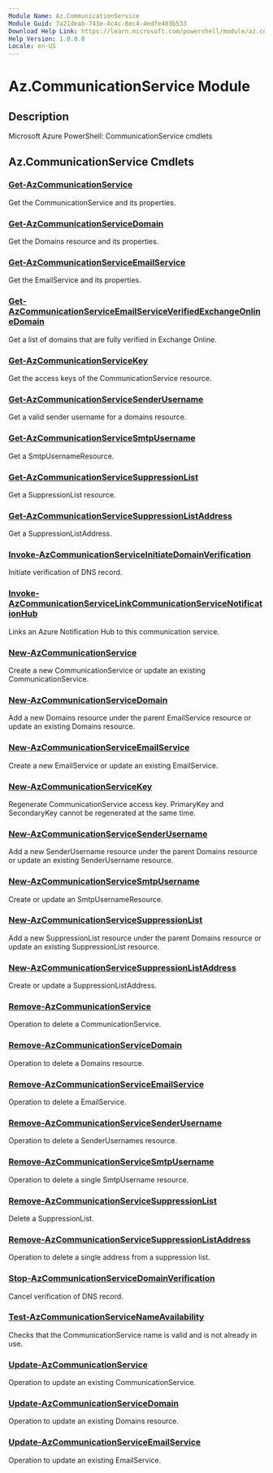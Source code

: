 ```yaml
---
Module Name: Az.CommunicationService
Module Guid: 7a21deab-743e-4c4c-8ec4-4edfe403b533
Download Help Link: https://learn.microsoft.com/powershell/module/az.communicationservice
Help Version: 1.0.0.0
Locale: en-US
---
```


# Az.CommunicationService Module
## Description
Microsoft Azure PowerShell: CommunicationService cmdlets

## Az.CommunicationService Cmdlets
### [Get-AzCommunicationService](Get-AzCommunicationService.md)
Get the CommunicationService and its properties.

### [Get-AzCommunicationServiceDomain](Get-AzCommunicationServiceDomain.md)
Get the Domains resource and its properties.

### [Get-AzCommunicationServiceEmailService](Get-AzCommunicationServiceEmailService.md)
Get the EmailService and its properties.

### [Get-AzCommunicationServiceEmailServiceVerifiedExchangeOnlineDomain](Get-AzCommunicationServiceEmailServiceVerifiedExchangeOnlineDomain.md)
Get a list of domains that are fully verified in Exchange Online.

### [Get-AzCommunicationServiceKey](Get-AzCommunicationServiceKey.md)
Get the access keys of the CommunicationService resource.

### [Get-AzCommunicationServiceSenderUsername](Get-AzCommunicationServiceSenderUsername.md)
Get a valid sender username for a domains resource.

### [Get-AzCommunicationServiceSmtpUsername](Get-AzCommunicationServiceSmtpUsername.md)
Get a SmtpUsernameResource.

### [Get-AzCommunicationServiceSuppressionList](Get-AzCommunicationServiceSuppressionList.md)
Get a SuppressionList resource.

### [Get-AzCommunicationServiceSuppressionListAddress](Get-AzCommunicationServiceSuppressionListAddress.md)
Get a SuppressionListAddress.

### [Invoke-AzCommunicationServiceInitiateDomainVerification](Invoke-AzCommunicationServiceInitiateDomainVerification.md)
Initiate verification of DNS record.

### [Invoke-AzCommunicationServiceLinkCommunicationServiceNotificationHub](Invoke-AzCommunicationServiceLinkCommunicationServiceNotificationHub.md)
Links an Azure Notification Hub to this communication service.

### [New-AzCommunicationService](New-AzCommunicationService.md)
Create a new CommunicationService or update an existing CommunicationService.

### [New-AzCommunicationServiceDomain](New-AzCommunicationServiceDomain.md)
Add a new Domains resource under the parent EmailService resource or update an existing Domains resource.

### [New-AzCommunicationServiceEmailService](New-AzCommunicationServiceEmailService.md)
Create a new EmailService or update an existing EmailService.

### [New-AzCommunicationServiceKey](New-AzCommunicationServiceKey.md)
Regenerate CommunicationService access key.
PrimaryKey and SecondaryKey cannot be regenerated at the same time.

### [New-AzCommunicationServiceSenderUsername](New-AzCommunicationServiceSenderUsername.md)
Add a new SenderUsername resource under the parent Domains resource or update an existing SenderUsername resource.

### [New-AzCommunicationServiceSmtpUsername](New-AzCommunicationServiceSmtpUsername.md)
Create or update an SmtpUsernameResource.

### [New-AzCommunicationServiceSuppressionList](New-AzCommunicationServiceSuppressionList.md)
Add a new SuppressionList resource under the parent Domains resource or update an existing SuppressionList resource.

### [New-AzCommunicationServiceSuppressionListAddress](New-AzCommunicationServiceSuppressionListAddress.md)
Create or update a SuppressionListAddress.

### [Remove-AzCommunicationService](Remove-AzCommunicationService.md)
Operation to delete a CommunicationService.

### [Remove-AzCommunicationServiceDomain](Remove-AzCommunicationServiceDomain.md)
Operation to delete a Domains resource.

### [Remove-AzCommunicationServiceEmailService](Remove-AzCommunicationServiceEmailService.md)
Operation to delete a EmailService.

### [Remove-AzCommunicationServiceSenderUsername](Remove-AzCommunicationServiceSenderUsername.md)
Operation to delete a SenderUsernames resource.

### [Remove-AzCommunicationServiceSmtpUsername](Remove-AzCommunicationServiceSmtpUsername.md)
Operation to delete a single SmtpUsername resource.

### [Remove-AzCommunicationServiceSuppressionList](Remove-AzCommunicationServiceSuppressionList.md)
Delete a SuppressionList.

### [Remove-AzCommunicationServiceSuppressionListAddress](Remove-AzCommunicationServiceSuppressionListAddress.md)
Operation to delete a single address from a suppression list.

### [Stop-AzCommunicationServiceDomainVerification](Stop-AzCommunicationServiceDomainVerification.md)
Cancel verification of DNS record.

### [Test-AzCommunicationServiceNameAvailability](Test-AzCommunicationServiceNameAvailability.md)
Checks that the CommunicationService name is valid and is not already in use.

### [Update-AzCommunicationService](Update-AzCommunicationService.md)
Operation to update an existing CommunicationService.

### [Update-AzCommunicationServiceDomain](Update-AzCommunicationServiceDomain.md)
Operation to update an existing Domains resource.

### [Update-AzCommunicationServiceEmailService](Update-AzCommunicationServiceEmailService.md)
Operation to update an existing EmailService.

